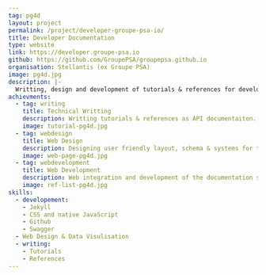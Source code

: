 ```yaml
---
tag: pg4d
layout: project
permalink: /project/developer-groupe-psa-io/
title: Developer Documentation
type: website
link: https://developer.groupe-psa.io
github: https://github.com/GroupePSA/groupepsa.github.io
organisation: Stellantis (ex Groupe PSA)
image: pg4d.jpg
description: |-
  Writting, design and development of tutorials & references for developer.groupe-psa.io. This website is the documentation plateforme for Groupe PSA connected cars APIs.
achievments:
  - tag: writing
    title: Technical Writting
    description: Writting tutorials & references as API documentaiton.
    image: tutorial-pg4d.jpg
  - tag: webdesign
    title: Web Design 
    description: Designing user friendly layout, schema & systems for this website.
    image: web-page-pg4d.jpg
  - tag: webdevelopment
    title: Web Development
    description: Web integration and development of the documentation system.
    image: ref-list-pg4d.jpg
skills:
  - developement:
    - Jekyll
    - CSS and native JavaScript
    - Github
    - Swagger
  - Web Design & Data Visulisation
  - writing:
    - Tutorials
    - References
---
```

